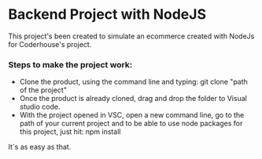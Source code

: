 # Backend Project with NodeJS

This project's been created to simulate an ecommerce created with NodeJs for Coderhouse's project.

### Steps to make the project work:

- Clone the product, using the command line and typing: git clone "path of the project"
- Once the product is already cloned, drag and drop the folder to Visual studio code.
- With the project opened in VSC, open a new command line, go to the path of your current project and to be able to use node packages for this project, just hit: npm install

It´s as easy as that.
